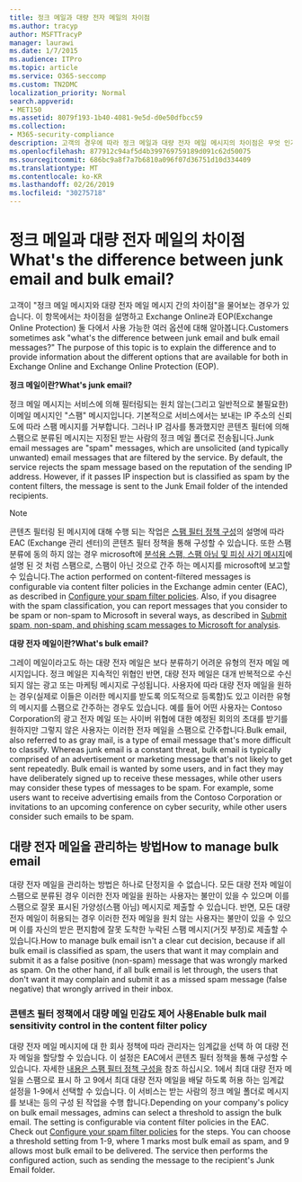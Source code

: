 ```yaml
---
title: 정크 메일과 대량 전자 메일의 차이점
ms.author: tracyp
author: MSFTTracyP
manager: laurawi
ms.date: 1/7/2015
ms.audience: ITPro
ms.topic: article
ms.service: O365-seccomp
ms.custom: TN2DMC
localization_priority: Normal
search.appverid:
- MET150
ms.assetid: 8079f193-1b40-4081-9e5d-d0e50dfbcc59
ms.collection:
- M365-security-compliance
description: 고객의 경우에 따라 정크 메일과 대량 전자 메일 메시지의 차이점은 무엇 인가요? 이 항목의 목적은 차이점을 설명 하 고 exchange online 및 exchange online Protection (EOP)에서 모두 사용할 수 있는 다양 한 옵션에 대 한 정보를 제공 하기 위한 것입니다.
ms.openlocfilehash: 877912c94af5d4b399769759189d091c62d50075
ms.sourcegitcommit: 686bc9a8f7a7b6810a096f07d36751d10d334409
ms.translationtype: MT
ms.contentlocale: ko-KR
ms.lasthandoff: 02/26/2019
ms.locfileid: "30275718"
---
```

# <a name="whats-the-difference-between-junk-email-and-bulk-email"></a><span data-ttu-id="f18cb-103">정크 메일과 대량 전자 메일의 차이점</span><span class="sxs-lookup"><span data-stu-id="f18cb-103">What's the difference between junk email and bulk email?</span></span>

<span data-ttu-id="f18cb-p101">고객이 "정크 메일 메시지와 대량 전자 메일 메시지 간의 차이점"을 물어보는 경우가 있습니다. 이 항목에서는 차이점을 설명하고 Exchange Online과 EOP(Exchange Online Protection) 둘 다에서 사용 가능한 여러 옵션에 대해 알아봅니다.</span><span class="sxs-lookup"><span data-stu-id="f18cb-p101">Customers sometimes ask "what's the difference between junk email and bulk email messages?" The purpose of this topic is to explain the difference and to provide information about the different options that are available for both in Exchange Online and Exchange Online Protection (EOP).</span></span>
  
 <span data-ttu-id="f18cb-106">**정크 메일이란?**</span><span class="sxs-lookup"><span data-stu-id="f18cb-106">**What's junk email?**</span></span>
  
<span data-ttu-id="f18cb-p102">정크 메일 메시지는 서비스에 의해 필터링되는 원치 않는(그리고 일반적으로 불필요한) 이메일 메시지인 "스팸" 메시지입니다. 기본적으로 서비스에서는 보내는 IP 주소의 신뢰도에 따라 스팸 메시지를 거부합니다. 그러나 IP 검사를 통과했지만 콘텐츠 필터에 의해 스팸으로 분류된 메시지는 지정된 받는 사람의 정크 메일 폴더로 전송됩니다.</span><span class="sxs-lookup"><span data-stu-id="f18cb-p102">Junk email messages are "spam" messages, which are unsolicited (and typically unwanted) email messages that are filtered by the service. By default, the service rejects the spam message based on the reputation of the sending IP address. However, if it passes IP inspection but is classified as spam by the content filters, the message is sent to the Junk Email folder of the intended recipients.</span></span> 
  
> [!NOTE]
> <span data-ttu-id="f18cb-p103">콘텐츠 필터링 된 메시지에 대해 수행 되는 작업은 [스팸 필터 정책 구성](configure-your-spam-filter-policies.md)의 설명에 따라 EAC (Exchange 관리 센터)의 콘텐츠 필터 정책을 통해 구성할 수 있습니다. 또한 스팸 분류에 동의 하지 않는 경우 microsoft에 [분석용 스팸, 스팸 아님 및 피싱 사기 메시지](submit-spam-non-spam-and-phishing-scam-messages-to-microsoft-for-analysis.md)에 설명 된 것 처럼 스팸으로, 스팸이 아닌 것으로 간주 하는 메시지를 microsoft에 보고할 수 있습니다.</span><span class="sxs-lookup"><span data-stu-id="f18cb-p103">The action performed on content-filtered messages is configurable via content filter policies in the Exchange admin center (EAC), as described in [Configure your spam filter policies](configure-your-spam-filter-policies.md). Also, if you disagree with the spam classification, you can report messages that you consider to be spam or non-spam to Microsoft in several ways, as described in [Submit spam, non-spam, and phishing scam messages to Microsoft for analysis](submit-spam-non-spam-and-phishing-scam-messages-to-microsoft-for-analysis.md).</span></span> 
  
 <span data-ttu-id="f18cb-112">**대량 전자 메일이란?**</span><span class="sxs-lookup"><span data-stu-id="f18cb-112">**What's bulk email?**</span></span>
  
<span data-ttu-id="f18cb-p104">그레이 메일이라고도 하는 대량 전자 메일은 보다 분류하기 어려운 유형의 전자 메일 메시지입니다. 정크 메일은 지속적인 위협인 반면, 대량 전자 메일은 대개 반복적으로 수신되지 않는 광고 또는 마케팅 메시지로 구성됩니다. 사용자에 따라 대량 전자 메일을 원하는 경우(실제로 이들은 이러한 메시지를 받도록 의도적으로 등록함)도 있고 이러한 유형의 메시지를 스팸으로 간주하는 경우도 있습니다. 예를 들어 어떤 사용자는 Contoso Corporation의 광고 전자 메일 또는 사이버 위협에 대한 예정된 회의의 초대를 받기를 원하지만 그렇지 않은 사용자는 이러한 전자 메일을 스팸으로 간주합니다.</span><span class="sxs-lookup"><span data-stu-id="f18cb-p104">Bulk email, also referred to as gray mail, is a type of email message that's more difficult to classify. Whereas junk email is a constant threat, bulk email is typically comprised of an advertisement or marketing message that's not likely to get sent repeatedly. Bulk email is wanted by some users, and in fact they may have deliberately signed up to receive these messages, while other users may consider these types of messages to be spam. For example, some users want to receive advertising emails from the Contoso Corporation or invitations to an upcoming conference on cyber security, while other users consider such emails to be spam.</span></span>
  
## <a name="how-to-manage-bulk-email"></a><span data-ttu-id="f18cb-117">대량 전자 메일을 관리하는 방법</span><span class="sxs-lookup"><span data-stu-id="f18cb-117">How to manage bulk email</span></span>

<span data-ttu-id="f18cb-p105">대량 전자 메일을 관리하는 방법은 하나로 단정지을 수 없습니다. 모든 대량 전자 메일이 스팸으로 분류된 경우 이러한 전자 메일을 원하는 사용자는 불만이 있을 수 있으며 이를 스팸으로 잘못 표시된 가양성(스팸 아님) 메시지로 제출할 수 있습니다. 반면, 모든 대량 전자 메일이 허용되는 경우 이러한 전자 메일을 원치 않는 사용자는 불만이 있을 수 있으며 이를 자신의 받은 편지함에 잘못 도착한 누락된 스팸 메시지(거짓 부정)로 제출할 수 있습니다.</span><span class="sxs-lookup"><span data-stu-id="f18cb-p105">How to manage bulk email isn't a clear cut decision, because if all bulk email is classified as spam, the users that want it may complain and submit it as a false positive (non-spam) message that was wrongly marked as spam. On the other hand, if all bulk email is let through, the users that don't want it may complain and submit it as a missed spam message (false negative) that wrongly arrived in their inbox.</span></span>
  
### <a name="enable-bulk-mail-sensitivity-control-in-the-content-filter-policy"></a><span data-ttu-id="f18cb-120">콘텐츠 필터 정책에서 대량 메일 민감도 제어 사용</span><span class="sxs-lookup"><span data-stu-id="f18cb-120">Enable bulk mail sensitivity control in the content filter policy</span></span>

<span data-ttu-id="f18cb-p106">대량 전자 메일 메시지에 대 한 회사 정책에 따라 관리자는 임계값을 선택 하 여 대량 전자 메일을 할당할 수 있습니다. 이 설정은 EAC에서 콘텐츠 필터 정책을 통해 구성할 수 있습니다. 자세한 [내용은 스팸 필터 정책 구성을](configure-your-spam-filter-policies.md) 참조 하십시오. 1에서 최대 대량 전자 메일을 스팸으로 표시 하 고 9에서 최대 대량 전자 메일을 배달 하도록 허용 하는 임계값 설정을 1-9에서 선택할 수 있습니다. 이 서비스는 받는 사람의 정크 메일 폴더로 메시지를 보내는 등의 구성 된 작업을 수행 합니다.</span><span class="sxs-lookup"><span data-stu-id="f18cb-p106">Depending on your company's policy on bulk email messages, admins can select a threshold to assign the bulk email. The setting is configurable via content filter policies in the EAC. Check out [Configure your spam filter policies](configure-your-spam-filter-policies.md) for the steps. You can choose a threshold setting from 1-9, where 1 marks most bulk email as spam, and 9 allows most bulk email to be delivered. The service then performs the configured action, such as sending the message to the recipient's Junk Email folder.</span></span> 
  

